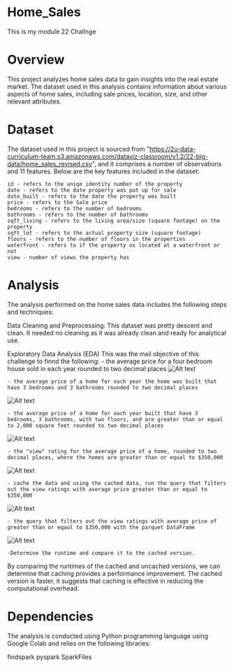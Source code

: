 # Home_Sales
This is my module 22 Challnge

# Overview
This project analyzes home sales data to gain insights into the real estate market. The dataset used in this analysis contains information about various aspects of home sales, including sale prices, location, size, and other relevant attributes.

# Dataset
The dataset used in this project is sourced from "https://2u-data-curriculum-team.s3.amazonaws.com/dataviz-classroom/v1.2/22-big-data/home_sales_revised.csv", and it comprises a number of  observations and 11 features. Below are the key features included in the dataset:

    id - refers to the uniqe identity number of the property
    date - refers to the date property was put up for sale
    date_built - refers to the date the property was built
    price - refers to the Sale price
    bedrooms - refers to the number of bedrooms
    bathrooms - refers to the number of bathrooms
    sqft_living - refers to the living area/size (square footage) on the property  
    sqft_lot - refers to the actual property size (square footage) 
    floors - refers to the number of floors in the properties 
    waterfront - refers to if the property os located at a waterfront or not
    view - number of views the property has


# Analysis
The analysis performed on the home sales data includes the following steps and techniques:

Data Cleaning and Preprocessing: 
    This dataset was pretty descent and clean. It needed no cleaning as it was already clean and ready for analytical use.

Exploratory Data Analysis (EDA)
    This was the mail objective of this challenge to finnd the following:
    - the average price for a four bedroom house sold in each year rounded to two decimal places
![Alt text](<Screenshot 2024-02-02 111403.png>)

    - the average price of a home for each year the home was built that have 3 bedrooms and 3 bathrooms rounded to two decimal places
![Alt text](<Screenshot 2024-02-02 111415.png>)

    - the average price of a home for each year built that have 3 bedrooms, 3 bathrooms, with two floors, and are greater than or equal to 2,000 square feet rounded to two decimal places
![Alt text](<Screenshot 2024-02-02 111427.png>)

    - the "view" rating for the average price of a home, rounded to two decimal places, where the homes are greater than or equal to $350,000
![Alt text](<Screenshot 2024-02-02 111439.png>)

    - cache the data and using the cached data, run the query that filters out the view ratings with average price greater than or equal to $350,000
![Alt text](<Screenshot 2024-02-02 111456.png>)

    - the query that filters out the view ratings with average price of greater than or eqaul to $350,000 with the parquet DataFrame
![Alt text](<Screenshot 2024-02-02 111506.png>)

    -Determine the runtime and compare it to the cached version.
By comparing the runtimes of the cached and uncached versions, we can determine that caching provides a performance improvement. The cached version is faster, it suggests that caching is effective in reducing the computational overhead.



# Dependencies
The analysis is conducted using Python programming language using Google Colab and relies on the following libraries:

findspark
pyspark
SparkFiles